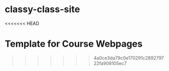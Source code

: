 classy-class-site
=================
<<<<<<< HEAD

Template for Course Webpages
=======
>>>>>>> 4a0ce3da79c0e170291c289279722fa908105ec7
